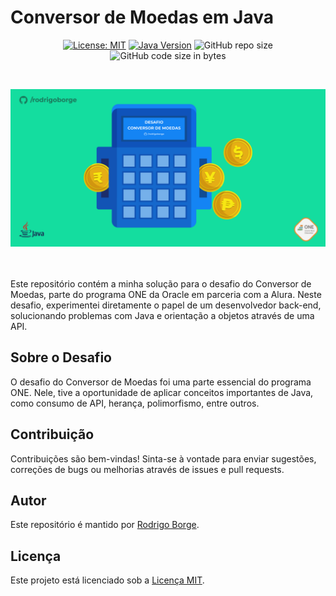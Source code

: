 # Conversor de Moedas em Java

<div align="center">

[![License: MIT](https://img.shields.io/badge/License-MIT-yellow.svg)](https://opensource.org/licenses/MIT)
[![Java Version](https://img.shields.io/badge/Java-8%2B-blue)](https://www.java.com/)
![GitHub repo size](https://img.shields.io/github/repo-size/rodrigoborge/coonversor-moedas-java)
![GitHub code size in bytes](https://img.shields.io/github/languages/code-size/rodrigoborge/coonversor-moedas-java)

</div><br>

![Java](img/capa-repositorio.png)<br><br><br>

Este repositório contém a minha solução para o desafio do Conversor de Moedas, parte do programa ONE da Oracle em parceria com a Alura. Neste desafio, experimentei diretamente o papel de um desenvolvedor back-end, solucionando problemas com Java e orientação a objetos através de uma API.

## Sobre o Desafio

O desafio do Conversor de Moedas foi uma parte essencial do programa ONE. Nele, tive a oportunidade de aplicar conceitos importantes de Java, como consumo de API, herança, polimorfismo, entre outros.

## Contribuição

Contribuições são bem-vindas! Sinta-se à vontade para enviar sugestões, correções de bugs ou melhorias através de issues e pull requests.

## Autor

Este repositório é mantido por [Rodrigo Borge](https://github.com/rodrigoborge).

## Licença

Este projeto está licenciado sob a [Licença MIT](LICENSE).
